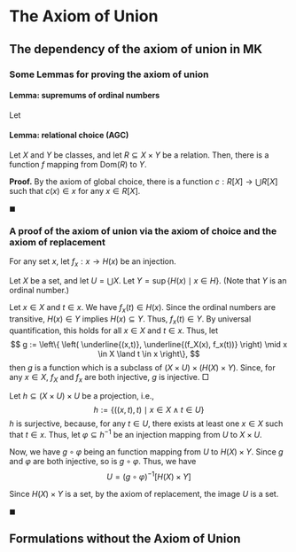 # The Axiom of Union




## The dependency of the axiom of union in MK





### Some Lemmas for proving the axiom of union

#### Lemma: supremums of ordinal numbers

Let 

#### Lemma: relational choice (AGC)

Let $X$ and $Y$ be classes, and let $R \subseteq X \times Y$ be a relation. Then, there is a function $f$ mapping from $\mathrm{Dom}(R)$ to $Y$.

**Proof.** By the axiom of global choice, there is a function $c: R[X] \to \bigcup R[X]$ such that $c(x) \in x$ for any $x \in R[X]$.

$\blacksquare$

### A proof of the axiom of union via the axiom of choice and the axiom of replacement

For any set $x$, let $f_x : x \to H(x)$ be an injection.

Let $X$ be a set, and let $U = \bigcup X$. Let $Y = \sup \{ H(x) \mid x \in H \}$. (Note that $Y$ is an ordinal number.) 

Let $x \in X$ and $t \in x$. We have $f_x(t) \in H(x)$. Since the ordinal numbers are transitive, $H(x) \in Y$ implies $H(x) \subseteq Y$. Thus, $f_x(t) \in Y$. By universal quantification, this holds for all $x \in X$ and $t \in x$. Thus, let
$$
g := \left\{ \left( \underline{(x,t)}, \underline{(f_X(x), f_x(t))} \right) \mid x \in X \land t \in x \right\},
$$
then $g$ is a function which is a subclass of $(X \times U) \times (H(X) \times Y)$. Since, for any $x \in X$, $f_X$ and $f_x$ are both injective, $g$ is injective. $\Box$

Let $h \subseteq (X \times U) \times U$ be a projection, i.e.,
$$
h := \left\{ ((x,t),t) \mid x \in X \land t \in U \right\}
$$
$h$ is surjective, because, for any $t \in U$, there exists at least one $x \in X$ such that $t \in x$. Thus, let $\varphi \subseteq h^{-1}$ be an injection mapping from $U$ to $X \times U$.

Now, we have $g \circ \varphi$ being an function mapping from $U$ to $H(X) \times Y$. Since $g$ and $\varphi$ are both injective, so is $g \circ \varphi$. Thus, we have
$$
U = (g \circ \varphi)^{-1}[H(X) \times Y]
$$

Since $H(X) \times Y$ is a set, by the axiom of replacement, the image $U$ is a set.

$\blacksquare$

## Formulations without the Axiom of Union



